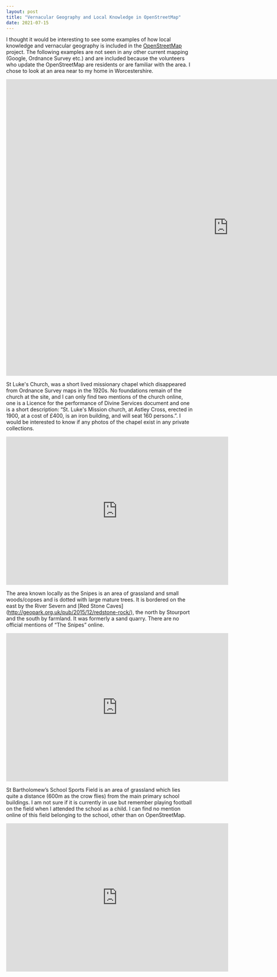 ```yaml
---
layout: post
title: "Vernacular Geography and Local Knowledge in OpenStreetMap"
date: 2021-07-15
---
```


I thought it would be interesting to see some examples of how local knowledge and vernacular geography is included in the [OpenStreetMap](https://wiki.openstreetmap.org/wiki/About_OpenStreetMap) project.  The following examples are not seen in any other current mapping (Google, Ordnance Survey etc.) and are included because the volunteers who update the OpenStreetMap are residents or are familiar with the area. I chose to look at an area near to my home in Worcestershire.


<iframe id="VernacularGeographyMap"
    title="Vernacular Geography Map"
    width="1200"
    height="800"
    frameborder="0"
    src="https://www.openstreetmap.org/export/embed.html?bbox=-2.2941035032,52.3164907934,-2.2633332014,52.3284125945&layer=mapnik">
</iframe>


St Luke's Church, was a short lived missionary chapel which disappeared from Ordnance Survey maps in the 1920s. No foundations remain of the church at the site, and I can only find two mentions of the church online, one is a Licence for the performance of Divine Services document and one is a short description: “St. Luke's Mission church, at Astley Cross, erected in 1900, at a cost of £400, is an iron building, and will seat 160 persons.”. I would be interested to know if any photos of the chapel exist in any private collections.


<iframe id="StLukesChurchMap"
    title="St Luke's Church Map"
    width="600"
    height="400"
    frameborder="0"
    src="https://www.openstreetmap.org/export/embed.html?bbox=-2.295128703117371,52.319894339076534,-2.28617012500763,52.322786333785274&layer=mapnik&marker=52.32134036005745,-2.2906494140625">
</iframe>


The area known locally as the Snipes is an area of grassland and small woods/copses and is dotted with large mature trees. It is bordered on the east by the River Severn and [Red Stone Caves] (http://geopark.org.uk/pub/2015/12/redstone-rock/), the north by Stourport and the south by farmland. It was formerly a sand quarry. There are no official mentions of “The Snipes” online.


<iframe id="TheSnipesMap"
    title="The Snipes Map"
    width="600"
    height="400"
    frameborder="0"
    src="https://www.openstreetmap.org/export/embed.html?bbox=-2.2922694683074956,52.32055341572425,-2.2781074047088627,52.326337129984736&layer=mapnik&marker=52.32344536735886,-2.2851884365081787">
</iframe>


St Bartholomew’s School Sports Field is an area of grassland which lies quite a distance (600m as the crow flies) from the main primary school buildings. I am not sure if it is currently in use but remember playing football on the field when I attended the school as a child. I can find no mention online of this field belonging to the school, other than on OpenStreetMap.


<iframe id="TheSnipesMap"
    title="The Snipes Map"
    width="600"
    height="400"
    frameborder="0"
    src="https://www.openstreetmap.org/export/embed.html?bbox=-2.2868460416793828,52.32383553683855,-2.2797650098800664,52.32672727396363&layer=mapnik&marker=52.325281429026795,-2.283305525779724">
</iframe>





